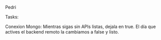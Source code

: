 
Pedri

Tasks:




Conexion Mongo:
Mientras sigas sin APIs listas, dejala en true. El día que actives el backend remoto la cambiamos a false y listo.